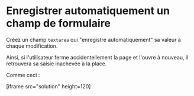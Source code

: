 # Enregistrer automatiquement un champ de formulaire

Créez un champ `textarea` qui "enregistre automatiquement" sa valeur à chaque modification.

Ainsi, si l'utilisateur ferme accidentellement la page et l'ouvre à nouveau, il retrouvera sa saisie inachevée à la place.

Comme ceci :

[iframe src="solution" height=120]
